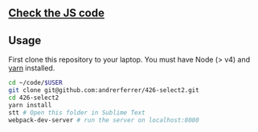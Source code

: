## [Check the JS code](https://github.com/andrerferrer/426-select2/tree/master/src)

## Usage

First clone this repository to your laptop. You must have Node (> v4) and [yarn](https://yarnpkg.com/lang/en/docs/install/) installed.

```bash
cd ~/code/$USER
git clone git@github.com:andrerferrer/426-select2.git
cd 426-select2
yarn install
stt # Open this folder in Sublime Text
webpack-dev-server # run the server on localhost:8080
```
